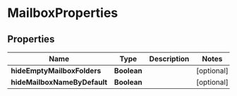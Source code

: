 

# MailboxProperties


## Properties

| Name | Type | Description | Notes |
|------------ | ------------- | ------------- | -------------|
|**hideEmptyMailboxFolders** | **Boolean** |  |  [optional] |
|**hideMailboxNameByDefault** | **Boolean** |  |  [optional] |




